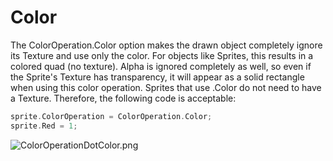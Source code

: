 # Color

The ColorOperation.Color option makes the drawn object completely ignore its Texture and use only the color. For objects like Sprites, this results in a colored quad (no texture). Alpha is ignored completely as well, so even if the Sprite's Texture has transparency, it will appear as a solid rectangle when using this color operation. Sprites that use .Color do not need to have a Texture. Therefore, the following code is acceptable:

```cpp
sprite.ColorOperation = ColorOperation.Color;
sprite.Red = 1;
```

![ColorOperationDotColor.png](../../../../media/migrated\_media-ColorOperationDotColor.png)
